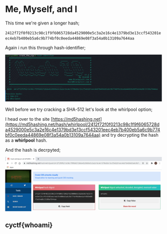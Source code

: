 # Me, Myself, and I

This time we're given a longer hash;

`2412f72f0f0213c98c1f9f6065728da4529000e5c3a2e16c4e1379bd3e13ccf543201eec4eb7b400eb5a6c9b774bf0c0eeda44869e08f3a54a0b13109a7644aa`

Again i run this through hash-identifier;

![hash-dentifier](https://github.com/CTSecUK/CyberYoddha-CTF-2020/blob/main/images/me_myself_and_i_hash-identifier.png)

Well before we try cracking a SHA-512 let's look at the whirlpool option;

I head over to the site [https://md5hashing.net](https://md5hashing.net/hash/whirlpool/2412f72f0f0213c98c1f9f6065728da4529000e5c3a2e16c4e1379bd3e13ccf543201eec4eb7b400eb5a6c9b774bf0c0eeda44869e08f3a54a0b13109a7644aa) and try decrypting the hash as a **whirlpool** hash.

And the hash is decrpyted;

![screenshot](https://github.com/CTSecUK/CyberYoddha-CTF-2020/blob/main/images/me_myself_and_i_whirlpool%20decrypt.png)

## cyctf{whoami}

